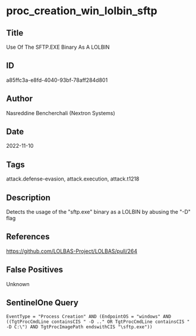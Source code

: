 # proc_creation_win_lolbin_sftp

## Title
Use Of The SFTP.EXE Binary As A LOLBIN

## ID
a85ffc3a-e8fd-4040-93bf-78aff284d801

## Author
Nasreddine Bencherchali (Nextron Systems)

## Date
2022-11-10

## Tags
attack.defense-evasion, attack.execution, attack.t1218

## Description
Detects the usage of the "sftp.exe" binary as a LOLBIN by abusing the "-D" flag

## References
https://github.com/LOLBAS-Project/LOLBAS/pull/264

## False Positives
Unknown

## SentinelOne Query
```
EventType = "Process Creation" AND (EndpointOS = "windows" AND ((TgtProcCmdLine containsCIS " -D .." OR TgtProcCmdLine containsCIS " -D C:\") AND TgtProcImagePath endswithCIS "\sftp.exe"))

```